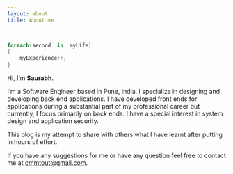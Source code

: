 ```yaml
---
layout: about
title: About me

---
```


~~~csharp
foreach(second  in  myLife)
{
	myExperience++;
}
~~~  

Hi, I’m **Saurabh**.


I’m a Software Engineer based in Pune, India. I specialize in designing and developing back end applications. I have developed front ends for applications during a substantial part of my professional career but currently, I focus primarily on back ends. I have a special interest in system design and application security.

This blog is my attempt to share with others what I have learnt after putting in hours of effort.

If you have any suggestions for me or have any question feel free to contact me at [cmmtout@gmail.com](mailto:cmmtout@gmail.com).

